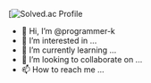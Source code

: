 [![[Solved.ac Profile](http://mazassumnida.wtf/api/v2/generate_badge?boj=jiun9808)](https://solved.ac/jiun9808)

- 👋 Hi, I’m @programmer-k
- 👀 I’m interested in ...
- 🌱 I’m currently learning ...
- 💞️ I’m looking to collaborate on ...
- 📫 How to reach me ...

<!---
programmer-k/programmer-k is a ✨ special ✨ repository because its `README.md` (this file) appears on your GitHub profile.
You can click the Preview link to take a look at your changes.
--->
